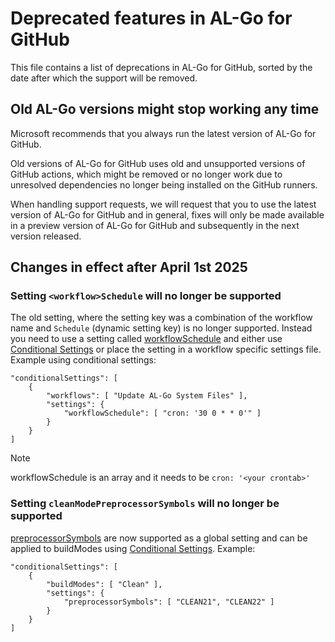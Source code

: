 # Deprecated features in AL-Go for GitHub

This file contains a list of deprecations in AL-Go for GitHub, sorted by the date after which the support will be removed.

## Old AL-Go versions might stop working any time

Microsoft recommends that you always run the latest version of AL-Go for GitHub.

Old versions of AL-Go for GitHub uses old and unsupported versions of GitHub actions, which might be removed or no longer work due to unresolved dependencies no longer being installed on the GitHub runners.

When handling support requests, we will request that you to use the latest version of AL-Go for GitHub and in general, fixes will only be made available in a preview version of AL-Go for GitHub and subsequently in the next version released.

## Changes in effect after April 1st 2025

<a id="_workflow_Schedule"></a>

### Setting `<workflow>Schedule` will no longer be supported

The old setting, where the setting key was a combination of the workflow name and `Schedule` (dynamic setting key) is no longer supported. Instead you need to use a setting called [workflowSchedule](https://aka.ms/algosettings#workflowSchedule) and either use [Conditional Settings](https://aka.ms/algosettings#conditional-settings) or place the setting in a workflow specific settings file. Example using conditional settings:

```
"conditionalSettings": [
    {
        "workflows": [ "Update AL-Go System Files" ],
        "settings": {
            "workflowSchedule": [ "cron: '30 0 * * 0'" ]
        }
    }
]
```

> [!NOTE]
> workflowSchedule is an array and it needs to be `cron: '<your crontab>'`

<a id="cleanModePreprocessorSymbols"></a>

### Setting `cleanModePreprocessorSymbols` will no longer be supported

[preprocessorSymbols](https://aka.ms/algosettings#preprocessorSymbols) are now supported as a global setting and can be applied to buildModes using [Conditional Settings](https://aka.ms/algosettings#conditional-settings). Example:

```
"conditionalSettings": [
    {
        "buildModes": [ "Clean" ],
        "settings": {
            "preprocessorSymbols": [ "CLEAN21", "CLEAN22" ]
        }
    }
]
```
